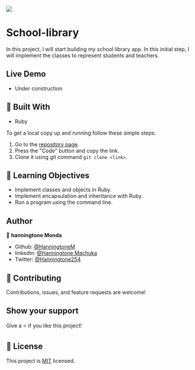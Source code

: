 
![](https://img.shields.io/badge/Microverse-blueviolet)
# School-library

In this project, I will start building my school library app. In this initial step, I will implement the classes to represent students and teachers.

## Live Demo

- Under construction

## :hammer: Built With

- Ruby

To get a local copy up and running follow these simple steps:

1. Go to the [repository page](https://github.com/HanningtoneM/OOP-school-library.git).
2. Press the "Code" button and copy the link.
3. Clone it using git command `git clone <link>`.

## :blue_book: Learning Objectives

- Implement classes and objects in Ruby.
- Implement encapsulation and inheritance with Ruby.
- Run a program using the command line.

## Author

👤 **hanningtone Monda**

- Github: [@HanningtoneM](https://github.com/HanningtoneM)
- linkedin: [@Hanningtone Machuka](https://www.linkedin.com/in/hanningtone-machuka-58501722a)
- Twitter: [@Hanningtone254](https://twitter.com/Hanningtone254?t=YVXXz9EZzOhR5vPi3DlHDQ&s=09)

## 🤝 Contributing

Contributions, issues, and feature requests are welcome!


## Show your support

Give a ⭐️ if you like this project!

## 📝 License

This project is [MIT](LICENSE) licensed.